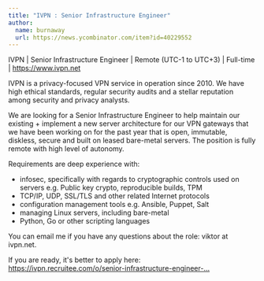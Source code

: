 ```yaml
---
title: "IVPN : Senior Infrastructure Engineer"
author:
  name: burnaway
  url: https://news.ycombinator.com/item?id=40229552
---
```

IVPN | Senior Infrastructure Engineer | Remote (UTC-1 to UTC+3) | Full-time | <a href="https:&#x2F;&#x2F;www.ivpn.net" rel="nofollow">https:&#x2F;&#x2F;www.ivpn.net</a>

IVPN is a privacy-focused VPN service in operation since 2010. We have high ethical standards, regular security audits and a stellar reputation among security and privacy analysts.

We are looking for a Senior Infrastructure Engineer to help maintain our existing + implement a new server architecture for our VPN gateways that we have been working on for the past year that is open, immutable, diskless, secure and built on leased bare-metal servers. The position is fully remote with high level of autonomy.

Requirements are deep experience with:
  - infosec, specifically with regards to cryptographic controls used on servers e.g. Public key crypto, reproducible builds, TPM
  - TCP&#x2F;IP, UDP, SSL&#x2F;TLS and other related Internet protocols
  - configuration management tools e.g. Ansible, Puppet, Salt
  - managing Linux servers, including bare-metal
  - Python, Go or other scripting languages

You can email me if you have any questions about the role: viktor at ivpn.net.

If you are ready, it&#x27;s better to apply here: <a href="https:&#x2F;&#x2F;ivpn.recruitee.com&#x2F;o&#x2F;senior-infrastructure-engineer-1" rel="nofollow">https:&#x2F;&#x2F;ivpn.recruitee.com&#x2F;o&#x2F;senior-infrastructure-engineer-...</a>
